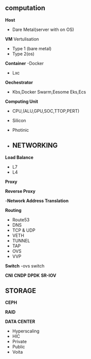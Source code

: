 ## computation
**Host**
- Dare Metal(server with on OS)

**VM**
Vertulisation
- Type 1 (bare metal)
- Type 2(os)

**Container**
-Docker
- Lxc

**Oechestrator**
- Kbs,Docker Swarm,Eesome Eks,Ecs
  
**Computing Unit**
- CPU,(ALU,GPU,SOC,TTOP,PERT)
- Silicon
- Photinic
  
- ## NETWORKING ##
**Load Balance**
- L7
- L4

**Proxy**

**Reverse Proxy**

-**Network Address Translation**

**Routing**
- Route53
 - DNS
 - TCP & UDP
 - VETH
 - TUNNEL
 - TAP
 - OVS
 - VVP

**Switch**
-ovs switch

**CNI**
**CNDP**
**DPDK**
**SR-IOV**
## STORAGE 
**CEPH**

**RAID**

**DATA CENTER**
- Hyperscaling
- HIC
- Private
- Public
- Voita








